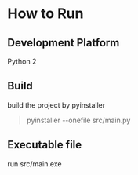 # How to Run

## Development Platform
Python 2

## Build
build the project by pyinstaller
> pyinstaller --onefile src/main.py 

## Executable file
run src/main.exe
